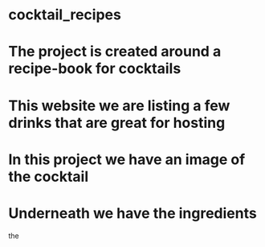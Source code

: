 # cocktail_recipes
# The project is created around a recipe-book for cocktails
# This website we are listing a few drinks that are great for hosting
# In this project we have an image of the cocktail 
# Underneath we have the ingredients 
the

